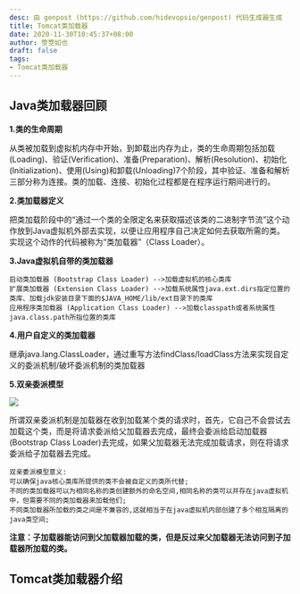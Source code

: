```yaml
---
desc: 由 genpost (https://github.com/hidevopsio/genpost) 代码生成器生成
title: Tomcat类加载器
date: 2020-11-30T10:45:37+08:00
author: 箜箜如也
draft: false
tags:
- Tomcat类加载器
---
```


## Java类加载器回顾
**1.类的生命周期**

从类被加载到虚拟机内存中开始，到卸载出内存为止，类的生命周期包括加载(Loading)、验证(Verification)、准备(Preparation)、解析(Resolution)、初始化(Initialization)、使用(Using)和卸载(Unloading)7个阶段，其中验证、准备和解析三部分称为连接。类的加载、连接、初始化过程都是在程序运行期间进行的。

**2.类加载器定义**

把类加载阶段中的“通过一个类的全限定名来获取描述该类的二进制字节流”这个动作放到Java虚拟机外部去实现，以便让应用程序自己决定如何去获取所需的类。实现这个动作的代码被称为“类加载器”（Class Loader）。

**3.Java虚拟机自带的类加载器**

```
启动类加载器 (Bootstrap Class Loader) -->加载虚拟机的核心类库
扩展类加载器 (Extension Class Loader) -->加载系统属性java.ext.dirs指定位置的类库、加载jdk安装目录下面的$JAVA_HOME/lib/ext目录下的类库
应用程序类加载器 (Application Class Loader) -->加载classpath或者系统属性java.class.path所指位置的类库
```

**4.用户自定义的类加载器**

继承java.lang.ClassLoader，通过重写方法findClass/loadClass方法来实现自定义的委派机制/破坏委派机制的类加载器

**5.双亲委派模型**

<img src="https://dongchanglei.top/images/class-loader.png">

所谓双亲委派机制是加载器在收到加载某个类的请求时，首先，它自己不会尝试去加载这个类，而是将请求委派给父加载器去完成，最终会委派给启动加载器(Bootstrap Class Loader)去完成，如果父加载器无法完成加载请求，则在将请求委派给子加载器去完成。

```
双亲委派模型意义:
可以确保java核心类库所提供的类不会被自定义的类所代替;
不同的类加载器可以为相同名称的类创建额外的命名空间,相同名称的类可以并存在java虚拟机中，但需要不同的类加载器来加载他们;
不同类加载器所加载的类之间是不兼容的,这就相当于在java虚拟机内部创建了多个相互隔离的java类空间;
```

**注意：子加载器能访问到父加载器加载的类，但是反过来父加载器无法访问到子加载器所加载的类。**

## Tomcat类加载器介绍



